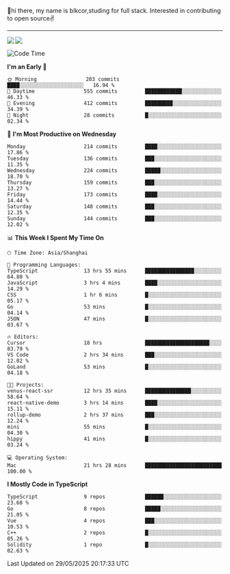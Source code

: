👋hi there, my name is blkcor,studing for full stack.
Interested in contributing to open source✌️

<hr/>

![](https://github-readme-stats.vercel.app/api?username=blkcor)
<a href="https://github.com/blkcor/github-readme-stats">
    <img align="left" src="https://github-readme-stats.vercel.app/api/top-langs/?username=blkcor&hide=jupyter%20notebook,shaderlab,tex,c%23&langs_count=9" />
</a>


<!--START_SECTION:waka-->
![Code Time](http://img.shields.io/badge/Code%20Time-2%2C064%20hrs%2035%20mins-blue)

**I'm an Early 🐤** 

```text
🌞 Morning                203 commits         ████░░░░░░░░░░░░░░░░░░░░░   16.94 % 
🌆 Daytime                555 commits         ████████████░░░░░░░░░░░░░   46.33 % 
🌃 Evening                412 commits         █████████░░░░░░░░░░░░░░░░   34.39 % 
🌙 Night                  28 commits          █░░░░░░░░░░░░░░░░░░░░░░░░   02.34 % 
```
📅 **I'm Most Productive on Wednesday** 

```text
Monday                   214 commits         ████░░░░░░░░░░░░░░░░░░░░░   17.86 % 
Tuesday                  136 commits         ███░░░░░░░░░░░░░░░░░░░░░░   11.35 % 
Wednesday                224 commits         █████░░░░░░░░░░░░░░░░░░░░   18.70 % 
Thursday                 159 commits         ███░░░░░░░░░░░░░░░░░░░░░░   13.27 % 
Friday                   173 commits         ████░░░░░░░░░░░░░░░░░░░░░   14.44 % 
Saturday                 148 commits         ███░░░░░░░░░░░░░░░░░░░░░░   12.35 % 
Sunday                   144 commits         ███░░░░░░░░░░░░░░░░░░░░░░   12.02 % 
```


📊 **This Week I Spent My Time On** 

```text
🕑︎ Time Zone: Asia/Shanghai

💬 Programming Languages: 
TypeScript               13 hrs 55 mins      ████████████████░░░░░░░░░   64.80 % 
JavaScript               3 hrs 4 mins        ████░░░░░░░░░░░░░░░░░░░░░   14.29 % 
CSS                      1 hr 6 mins         █░░░░░░░░░░░░░░░░░░░░░░░░   05.17 % 
Go                       53 mins             █░░░░░░░░░░░░░░░░░░░░░░░░   04.14 % 
JSON                     47 mins             █░░░░░░░░░░░░░░░░░░░░░░░░   03.67 % 

🔥 Editors: 
Cursor                   18 hrs              █████████████████████░░░░   83.79 % 
VS Code                  2 hrs 34 mins       ███░░░░░░░░░░░░░░░░░░░░░░   12.02 % 
GoLand                   53 mins             █░░░░░░░░░░░░░░░░░░░░░░░░   04.18 % 

🐱‍💻 Projects: 
venus-react-ssr          12 hrs 35 mins      ███████████████░░░░░░░░░░   58.64 % 
react-native-demo        3 hrs 14 mins       ████░░░░░░░░░░░░░░░░░░░░░   15.11 % 
rollup-demo              2 hrs 37 mins       ███░░░░░░░░░░░░░░░░░░░░░░   12.24 % 
mini                     55 mins             █░░░░░░░░░░░░░░░░░░░░░░░░   04.30 % 
hippy                    41 mins             █░░░░░░░░░░░░░░░░░░░░░░░░   03.24 % 

💻 Operating System: 
Mac                      21 hrs 28 mins      █████████████████████████   100.00 % 
```

**I Mostly Code in TypeScript** 

```text
TypeScript               9 repos             ██████░░░░░░░░░░░░░░░░░░░   23.68 % 
Go                       8 repos             █████░░░░░░░░░░░░░░░░░░░░   21.05 % 
Vue                      4 repos             ███░░░░░░░░░░░░░░░░░░░░░░   10.53 % 
C++                      2 repos             █░░░░░░░░░░░░░░░░░░░░░░░░   05.26 % 
Solidity                 1 repo              █░░░░░░░░░░░░░░░░░░░░░░░░   02.63 % 
```




 Last Updated on 29/05/2025 20:17:33 UTC
<!--END_SECTION:waka-->


